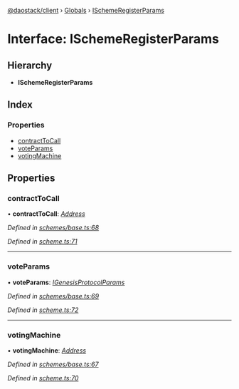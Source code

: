 [@daostack/client](../README.md) › [Globals](../globals.md) › [ISchemeRegisterParams](ischemeregisterparams.md)

# Interface: ISchemeRegisterParams

## Hierarchy

* **ISchemeRegisterParams**

## Index

### Properties

* [contractToCall](ischemeregisterparams.md#contracttocall)
* [voteParams](ischemeregisterparams.md#voteparams)
* [votingMachine](ischemeregisterparams.md#votingmachine)

## Properties

###  contractToCall

• **contractToCall**: *[Address](../globals.md#address)*

*Defined in [schemes/base.ts:68](https://github.com/daostack/client/blob/1bc237e/src/schemes/base.ts#L68)*

*Defined in [scheme.ts:71](https://github.com/daostack/client/blob/1bc237e/src/scheme.ts#L71)*

___

###  voteParams

• **voteParams**: *[IGenesisProtocolParams](igenesisprotocolparams.md)*

*Defined in [schemes/base.ts:69](https://github.com/daostack/client/blob/1bc237e/src/schemes/base.ts#L69)*

*Defined in [scheme.ts:72](https://github.com/daostack/client/blob/1bc237e/src/scheme.ts#L72)*

___

###  votingMachine

• **votingMachine**: *[Address](../globals.md#address)*

*Defined in [schemes/base.ts:67](https://github.com/daostack/client/blob/1bc237e/src/schemes/base.ts#L67)*

*Defined in [scheme.ts:70](https://github.com/daostack/client/blob/1bc237e/src/scheme.ts#L70)*

